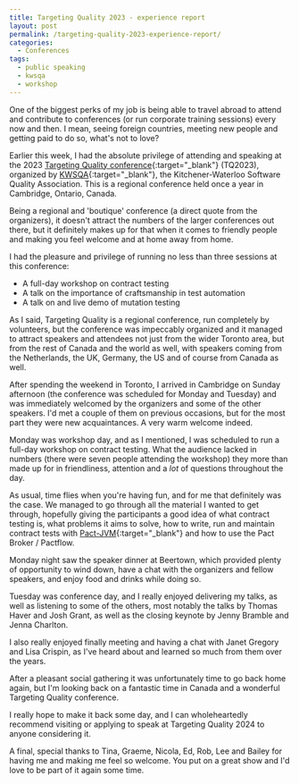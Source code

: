 ```yaml
---
title: Targeting Quality 2023 - experience report 
layout: post
permalink: /targeting-quality-2023-experience-report/
categories:
  - Conferences
tags:
  - public speaking
  - kwsqa
  - workshop
---
```

One of the biggest perks of my job is being able to travel abroad to attend and contribute to conferences (or run corporate training sessions) every now and then. I mean, seeing foreign countries, meeting new people and getting paid to do so, what's not to love?

Earlier this week, I had the absolute privilege of attending and speaking at the 2023 [Targeting Quality conference](https://targetingquality.ca){:target="_blank"} (TQ2023), organized by [KWSQA](https://kwsqa.org/){:target="_blank"}, the Kitchener-Waterloo Software Quality Association. This is a regional conference held once a year in Cambridge, Ontario, Canada.

Being a regional and 'boutique' conference (a direct quote from the organizers), it doesn't attract the numbers of the larger conferences out there, but it definitely makes up for that when it comes to friendly people and making you feel welcome and at home away from home.

I had the pleasure and privilege of running no less than three sessions at this conference:

* A full-day workshop on contract testing
* A talk on the importance of craftsmanship in test automation
* A talk on and live demo of mutation testing

As I said, Targeting Quality is a regional conference, run completely by volunteers, but the conference was impeccably organized and it managed to attract speakers and attendees not just from the wider Toronto area, but from the rest of Canada and the world as well, with speakers coming from the Netherlands, the UK, Germany, the US and of course from Canada as well.

After spending the weekend in Toronto, I arrived in Cambridge on Sunday afternoon (the conference was scheduled for Monday and Tuesday) and was immediately welcomed by the organizers and some of the other speakers. I'd met a couple of them on previous occasions, but for the most part they were new acquaintances. A very warm welcome indeed.

Monday was workshop day, and as I mentioned, I was scheduled to run a full-day workshop on contract testing. What the audience lacked in numbers (there were seven people attending the workshop) they more than made up for in friendliness, attention and a _lot_ of questions throughout the day.

As usual, time flies when you're having fun, and for me that definitely was the case. We managed to go through all the material I wanted to get through, hopefully giving the participants a good idea of what contract testing is, what problems it aims to solve, how to write, run and maintain contract tests with [Pact-JVM](https://docs.pact.io/implementation_guides/jvm){:target="_blank"} and how to use the Pact Broker / Pactflow.

Monday night saw the speaker dinner at Beertown, which provided plenty of opportunity to wind down, have a chat with the organizers and fellow speakers, and enjoy food and drinks while doing so.

Tuesday was conference day, and I really enjoyed delivering my talks, as well as listening to some of the others, most notably the talks by Thomas Haver and Josh Grant, as well as the closing keynote by Jenny Bramble and Jenna Charlton.

I also really enjoyed finally meeting and having a chat with Janet Gregory and Lisa Crispin, as I've heard about and learned so much from them over the years.

After a pleasant social gathering it was unfortunately time to go back home again, but I'm looking back on a fantastic time in Canada and a wonderful Targeting Quality conference.

I really hope to make it back some day, and I can wholeheartedly recommend visiting or applying to speak at Targeting Quality 2024 to anyone considering it.

A final, special thanks to Tina, Graeme, Nicola, Ed, Rob, Lee and Bailey for having me and making me feel so welcome. You put on a great show and I'd love to be part of it again some time. 